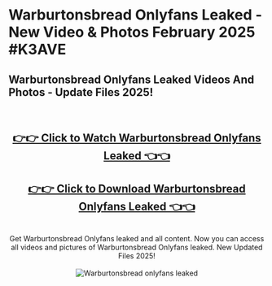 # Warburtonsbread Onlyfans Leaked - New Video & Photos February 2025 #K3AVE

<h2>Warburtonsbread Onlyfans Leaked Videos And Photos - Update Files 2025!</h2>
<br>
<div align="center">
<h2><a href="https://links2leaks.com?utm_source=warburtonsbread&utm_medium=git102" rel="nofollow">👉👉 Click to Watch Warburtonsbread Onlyfans Leaked 👈👈</a></h2>
<h2><a href="https://links2leaks.com?utm_source=warburtonsbread&utm_medium=git102" rel="nofollow">👉👉 Click to Download Warburtonsbread Onlyfans Leaked 👈👈</a></h2>
<br>
Get Warburtonsbread Onlyfans leaked and all content. Now you can access all videos and pictures of Warburtonsbread Onlyfans leaked. New Updated Files 2025!
<br>
<br>
<a href="https://links2leaks.com?utm_source=warburtonsbread&utm_medium=git102" rel="nofollow" data-target="animated-image.originalLink"><img src="https://i.ibb.co/Gkj2r4b/banner.png" alt="Warburtonsbread onlyfans leaked" style="max-width: 100%; display: inline-block;" data-target="animated-image.originalImage"></a>
</div>
<br>
